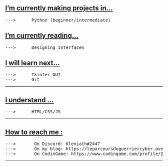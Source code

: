 <h2><u>I’m currently making projects in... </u></h2>
<pre>
--->      Python (beginner/intermediate)
</pre>

<h2><u>I’m currently reading... </u></h2>
<pre>
--->      Designing Interfaces
</pre>

<h2><u>I will learn next... </u></h2>
<pre>
--->      Tkinter GUI
--->      Git
</pre>

<hr>


<h2><u>I understand ...</u></h2>
<pre>
--->      HTML/CSS/JS
</pre>



<hr>

<h2><u>How to reach me :</u></h2>
<pre>
--->       On Discord: Kleniath#2447
--->       On my blog: https://leparcoursduguerriercyber.over-blog.com/ (i'm not active anymore)
--->       On CodinGame: https://www.codingame.com/profile/26827b623da3faae93412641ebcb3aff3283224
</pre>

<hr>

<!---
Khabibulix/Khabibulix is a ✨ special ✨ repository because its `README.md` (this file) appears on your GitHub profile.
You can click the Preview link to take a look at your changes.
--->

